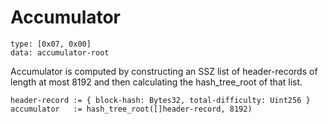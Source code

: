 # Accumulator

```
type: [0x07, 0x00]
data: accumulator-root
```

 Accumulator is computed by constructing an SSZ list of header-records of length at most
 8192 and then calculating the hash_tree_root of that list.

	header-record := { block-hash: Bytes32, total-difficulty: Uint256 }
	accumulator   := hash_tree_root([]header-record, 8192)
